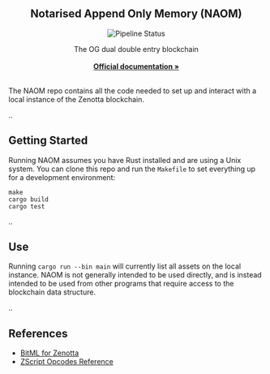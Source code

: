 <div id="top"></div>

<!-- PROJECT LOGO -->
<br />

<div align="center">
  <!-- <a>
    <img src="https://github.com/Zenotta/ZenottaJS/blob/develop/assets/hero.svg" alt="Logo" style="width: 350px">
  </a> -->

  <h2 align="center">Notarised Append Only Memory (NAOM)</h2>

  <div>
  <img src="https://img.shields.io/github/actions/workflow/status/Zenotta/NAOM/rust.yml" alt="Pipeline Status" style="display:inline-block"/>
  </div>

  <p align="center">
    The OG dual double entry blockchain
    <br />
    <br />
    <a href="https://zenotta.io"><strong>Official documentation »</strong></a>
    <br />
    <br />
  </p>
</div>

The NAOM repo contains all the code needed to set up and interact with a local instance of the Zenotta blockchain.

..

## Getting Started

Running NAOM assumes you have Rust installed and are using a Unix system. You can clone this repo and run the `Makefile` to set everything up for a development environment:

```
make
cargo build
cargo test
```

..

## Use

Running `cargo run --bin main` will currently list all assets on the local instance. NAOM is not generally intended to be
used directly, and is instead intended to be used from other programs that require access to the blockchain data 
structure.

..

## References

- [BitML for Zenotta](https://github.com/Zenotta/NAOM/blob/main/docs/BitML_for_Zenotta.pdf)
- [ZScript Opcodes Reference](https://github.com/Zenotta/NAOM/blob/main/docs/ZScript_Opcodes_Reference.pdf)